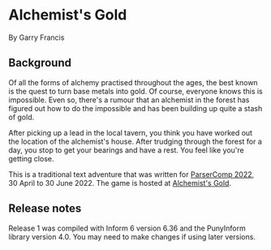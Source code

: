 # Alchemist's Gold

By Garry Francis

## Background

Of all the forms of alchemy practised throughout the ages, the best known is the quest to turn base metals into gold. Of course, everyone knows this is impossible. Even so, there's a rumour that an alchemist in the forest has figured out how to do the impossible and has been building up quite a stash of gold.

After picking up a lead in the local tavern, you think you have worked out the location of the alchemist's house. After trudging through the forest for a day, you stop to get your bearings and have a rest. You feel like you're getting close.

This is a traditional text adventure that was written for [ParserComp 2022](https://itch.io/jam/parsercomp-2022), 30 April to 30 June 2022. The game is hosted at [Alchemist's Gold](https://warrigal.itch.io/alchemists-gold).

## Release notes

Release 1 was compiled with Inform 6 version 6.36 and the PunyInform library version 4.0. You may need to make changes if using later versions.

